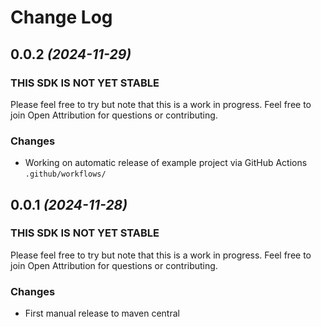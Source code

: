 # Change Log

## 0.0.2 *(2024-11-29)*

### THIS SDK IS NOT YET STABLE 
Please feel free to try but note that this is a work in progress. Feel free to join Open Attribution for questions or contributing.

### Changes
- Working on automatic release of example project via GitHub Actions `.github/workflows/`


## 0.0.1 *(2024-11-28)*

### THIS SDK IS NOT YET STABLE
Please feel free to try but note that this is a work in progress. Feel free to join Open Attribution for questions or contributing.

### Changes
- First manual release to maven central

